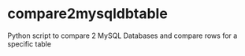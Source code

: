 # compare2mysqldbtable
Python script to compare 2 MySQL Databases and compare rows for a specific table
